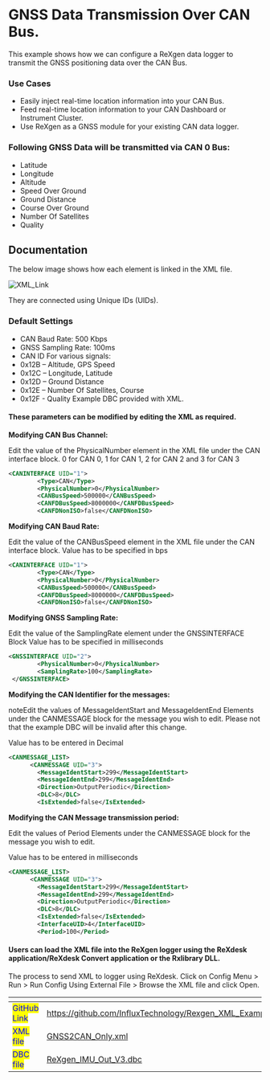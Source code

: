 # GNSS Data Transmission Over CAN Bus.

This example shows how we can configure a ReXgen data logger to transmit the GNSS positioning data over the CAN Bus.

### Use Cases

* Easily inject real-time location information into your CAN Bus.
* Feed real-time location information to your CAN Dashboard or Instrument Cluster.
* Use ReXgen as a GNSS module for your existing CAN data logger.

### Following GNSS Data will be transmitted via CAN 0 Bus:

* Latitude
* Longitude
* Altitude
* Speed Over Ground
* Ground Distance
* Course Over Ground
* Number Of Satellites
* Quality

## Documentation

The below image shows how each element is linked in the XML file.

![XML\_Link](https://itltdgithub.s3.ap-south-1.amazonaws.com/gnss2canonly.png)

They are connected using Unique IDs (UIDs).

### Default Settings

* CAN Baud Rate: 500 Kbps
* GNSS Sampling Rate: 100ms
* CAN ID For various signals:
* 0x12B – Altitude, GPS Speed
* 0x12C – Longitude, Latitude
* 0x12D – Ground Distance
* 0x12E – Number Of Satellites, Course
* 0x12F - Quality Example DBC provided with XML.

#### These parameters can be modified by editing the XML as required.

**Modifying CAN Bus Channel:**

Edit the value of the PhysicalNumber element in the XML file under the CAN interface block. 0 for CAN 0, 1 for CAN 1, 2 for CAN 2 and 3 for CAN 3

```xml
<CANINTERFACE UID="1">
        <Type>CAN</Type>
        <PhysicalNumber>0</PhysicalNumber>
        <CANBusSpeed>500000</CANBusSpeed>
        <CANFDBusSpeed>8000000</CANFDBusSpeed>
        <CANFDNonISO>false</CANFDNonISO>
```

**Modifying CAN Baud Rate:**

Edit the value of the CANBusSpeed element in the XML file under the CAN interface block. Value has to be specified in bps

```xml
<CANINTERFACE UID="1">
        <Type>CAN</Type>
        <PhysicalNumber>0</PhysicalNumber>
        <CANBusSpeed>500000</CANBusSpeed>
        <CANFDBusSpeed>8000000</CANFDBusSpeed>
        <CANFDNonISO>false</CANFDNonISO>
```

**Modifying GNSS Sampling Rate:**

Edit the value of the SamplingRate element under the GNSSINTERFACE Block Value has to be specified in milliseconds

```xml
<GNSSINTERFACE UID="2">
        <PhysicalNumber>0</PhysicalNumber>
        <SamplingRate>100</SamplingRate>
 </GNSSINTERFACE>

```

**Modifying the CAN Identifier for the messages:**

noteEdit the values of MessageIdentStart and MessageIdentEnd Elements under the CANMESSAGE block for the message you wish to edit. Please not that the example DBC will be invalid after this change.

Value has to be entered in Decimal

```xml
<CANMESSAGE_LIST>
      <CANMESSAGE UID="3">
        <MessageIdentStart>299</MessageIdentStart>
        <MessageIdentEnd>299</MessageIdentEnd>
        <Direction>OutputPeriodic</Direction>
        <DLC>8</DLC>
        <IsExtended>false</IsExtended>
```

**Modifying the CAN Message transmission period:**

Edit the values of Period Elements under the CANMESSAGE block for the message you wish to edit.

Value has to be entered in milliseconds

```xml
<CANMESSAGE_LIST>
      <CANMESSAGE UID="3">
        <MessageIdentStart>299</MessageIdentStart>
        <MessageIdentEnd>299</MessageIdentEnd>
        <Direction>OutputPeriodic</Direction>
        <DLC>8</DLC>
        <IsExtended>false</IsExtended>
        <InterfaceUID>4</InterfaceUID>
        <Period>100</Period>
```

#### Users can load the XML file into the ReXgen logger using the ReXdesk application/ReXdesk Convert application or the Rxlibrary DLL.

The process to send XML to logger using ReXdesk. Click on Config Menu > Run > Run Config Using External File > Browse the XML file and click Open.

<table data-view="cards"><thead><tr><th></th><th data-hidden data-card-target data-type="content-ref"></th></tr></thead><tbody><tr><td><mark style="color:blue;">GitHub Link</mark></td><td><a href="https://github.com/InfluxTechnology/Rexgen_XML_Examples/tree/main/GNSS_to_CAN">https://github.com/InfluxTechnology/Rexgen_XML_Examples/tree/main/GNSS_to_CAN</a></td></tr><tr><td><mark style="color:blue;">XML file</mark></td><td><a href="GNSS2CAN_Only.xml">GNSS2CAN_Only.xml</a></td></tr><tr><td><mark style="color:blue;">DBC file</mark></td><td><a href="ReXgen_IMU_Out_V3.dbc">ReXgen_IMU_Out_V3.dbc</a></td></tr></tbody></table>

